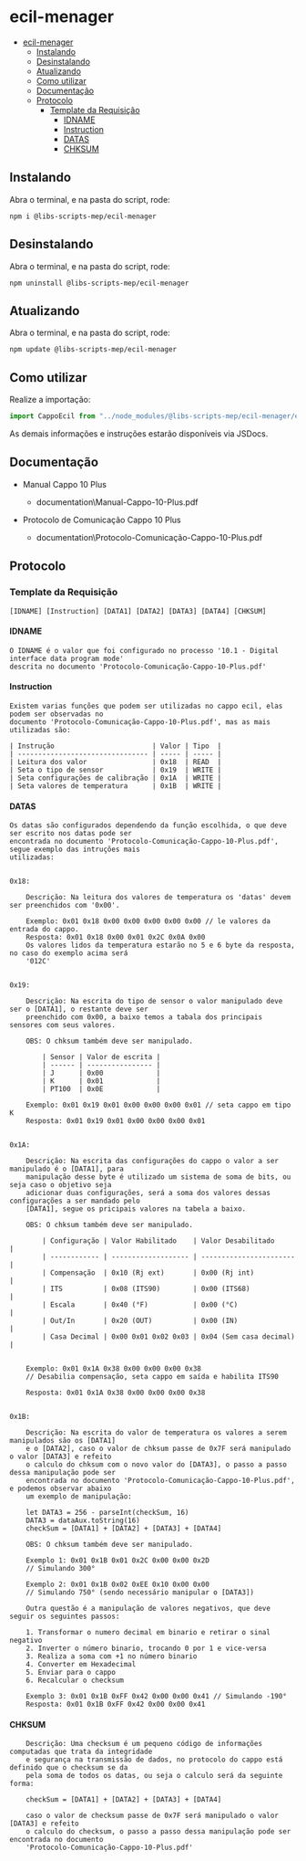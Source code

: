 # ecil-menager

- [ecil-menager](#ecil-menager)
  - [Instalando](#instalando)
  - [Desinstalando](#desinstalando)
  - [Atualizando](#atualizando)
  - [Como utilizar](#como-utilizar)
  - [Documentação](#documentação)
  - [Protocolo](#protocolo)
    - [Template da Requisição](#template-da-requisição)
      - [IDNAME](#idname)
      - [Instruction](#instruction)
      - [DATAS](#datas)
      - [CHKSUM](#chksum)

## Instalando

Abra o terminal, e na pasta do script, rode:

```
npm i @libs-scripts-mep/ecil-menager
```

## Desinstalando

Abra o terminal, e na pasta do script, rode:

```
npm uninstall @libs-scripts-mep/ecil-menager
```

## Atualizando

Abra o terminal, e na pasta do script, rode:

```
npm update @libs-scripts-mep/ecil-menager
```

## Como utilizar

Realize a importação:

```js
import CappoEcil from "../node_modules/@libs-scripts-mep/ecil-menager/ecil-menager.js"
```

As demais informações e instruções estarão disponíveis via JSDocs.

## Documentação 

- Manual Cappo 10 Plus 
  - documentation\Manual-Cappo-10-Plus.pdf
  
- Protocolo de Comunicação Cappo 10 Plus
  - documentation\Protocolo-Comunicação-Cappo-10-Plus.pdf


## Protocolo

### Template da Requisição 

    [IDNAME] [Instruction] [DATA1] [DATA2] [DATA3] [DATA4] [CHKSUM]


#### IDNAME 

    O IDNAME é o valor que foi configurado no processo '10.1 - Digital interface data program mode' 
    descrita no documento 'Protocolo-Comunicação-Cappo-10-Plus.pdf'

#### Instruction 

    Existem varias funções que podem ser utilizadas no cappo ecil, elas podem ser observadas no 
    documento 'Protocolo-Comunicação-Cappo-10-Plus.pdf', mas as mais utilizadas são:

    | Instrução                        | Valor | Tipo  |
    | -------------------------------- | ----- | ----- |
    | Leitura dos valor                | 0x18  | READ  |
    | Seta o tipo de sensor            | 0x19  | WRITE |
    | Seta configurações de calibração | 0x1A  | WRITE |
    | Seta valores de temperatura      | 0x1B  | WRITE |

#### DATAS

    Os datas são configurados dependendo da função escolhida, o que deve ser escrito nos datas pode ser 
    encontrada no documento 'Protocolo-Comunicação-Cappo-10-Plus.pdf', segue exemplo das intruções mais 
    utilizadas:


    0x18:

        Descrição: Na leitura dos valores de temperatura os 'datas' devem ser preenchidos com '0x00'.  

        Exemplo: 0x01 0x18 0x00 0x00 0x00 0x00 0x00 // le valores da entrada do cappo.
        Resposta: 0x01 0x18 0x00 0x01 0x2C 0x0A 0x00
        Os valores lidos da temperatura estarão no 5 e 6 byte da resposta, no caso do exemplo acima será 
        '012C'
    

    0x19:

        Descrição: Na escrita do tipo de sensor o valor manipulado deve ser o [DATA1], o restante deve ser 
        preenchido com 0x00, a baixo temos a tabala dos principais sensores com seus valores. 

        OBS: O chksum também deve ser manipulado.

            | Sensor | Valor de escrita |
            | ------ | ---------------- |
            | J      | 0x00             |
            | K      | 0x01             |
            | PT100  | 0x0E             |

        Exemplo: 0x01 0x19 0x01 0x00 0x00 0x00 0x01 // seta cappo em tipo K
        Resposta: 0x01 0x19 0x01 0x00 0x00 0x00 0x01


    0x1A:

        Descrição: Na escrita das configurações do cappo o valor a ser manipulado é o [DATA1], para 
        manipulação desse byte é utilizado um sistema de soma de bits, ou seja caso o objetivo seja 
        adicionar duas configurações, será a soma dos valores dessas configurações a ser mandado pelo 
        [DATA1], segue os pricipais valores na tabela a baixo.

        OBS: O chksum também deve ser manipulado.

            | Configuração | Valor Habilitado    | Valor Desabilitado      |
            | ------------ | ------------------- | ----------------------- |
            | Compensação  | 0x10 (Rj ext)       | 0x00 (Rj int)           |
            | ITS          | 0x08 (ITS90)        | 0x00 (ITS68)            |
            | Escala       | 0x40 (°F)           | 0x00 (°C)               |
            | Out/In       | 0x20 (OUT)          | 0x00 (IN)               |
            | Casa Decimal | 0x00 0x01 0x02 0x03 | 0x04 (Sem casa decimal) |
                                    

        Exemplo: 0x01 0x1A 0x38 0x00 0x00 0x00 0x38 
        // Desabilia compensação, seta cappo em saída e habilita ITS90

        Resposta: 0x01 0x1A 0x38 0x00 0x00 0x00 0x38 


    0x1B:

        Descrição: Na escrita do valor de temperatura os valores a serem manipulados são os [DATA1]
        e o [DATA2], caso o valor de chksum passe de 0x7F será manipulado o valor [DATA3] e refeito 
        o calculo do chksum com o novo valor do [DATA3], o passo a passo dessa manipulação pode ser 
        encontrada no documento 'Protocolo-Comunicação-Cappo-10-Plus.pdf', e podemos observar abaixo 
        um exemplo de manipulação:

        let DATA3 = 256 - parseInt(checkSum, 16)
        DATA3 = dataAux.toString(16)
        checkSum = [DATA1] + [DATA2] + [DATA3] + [DATA4]

        OBS: O chksum também deve ser manipulado.
                                    
        Exemplo 1: 0x01 0x1B 0x01 0x2C 0x00 0x00 0x2D  
        // Simulando 300°

        Exemplo 2: 0x01 0x1B 0x02 0xEE 0x10 0x00 0x00  
        // Simulando 750° (sendo necessário manipular o [DATA3])

        Outra questão é a manipulação de valores negativos, que deve seguir os seguintes passos:

        1. Transformar o numero decimal em binario e retirar o sinal negativo
        2. Inverter o número binario, trocando 0 por 1 e vice-versa
        3. Realiza a soma com +1 no número binario    
        4. Converter em Hexadecimal
        5. Enviar para o cappo 
        6. Recalcular o checksum
   
        Exemplo 3: 0x01 0x1B 0xFF 0x42 0x00 0x00 0x41 // Simulando -190°
        Resposta: 0x01 0x1B 0xFF 0x42 0x00 0x00 0x41

#### CHKSUM
    
        Descrição: Uma checksum é um pequeno código de informações computadas que trata da integridade 
        e segurança na transmissão de dados, no protocolo do cappo está definido que o checksum se da
        pela soma de todos os datas, ou seja o calculo será da seguinte forma:

        checkSum = [DATA1] + [DATA2] + [DATA3] + [DATA4]

        caso o valor de checksum passe de 0x7F será manipulado o valor [DATA3] e refeito 
        o calculo do checksum, o passo a passo dessa manipulação pode ser encontrada no documento 
        'Protocolo-Comunicação-Cappo-10-Plus.pdf'